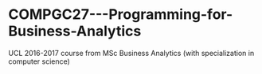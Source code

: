 # COMPGC27---Programming-for-Business-Analytics
UCL 2016-2017 course from MSc Business Analytics (with specialization in computer science)
